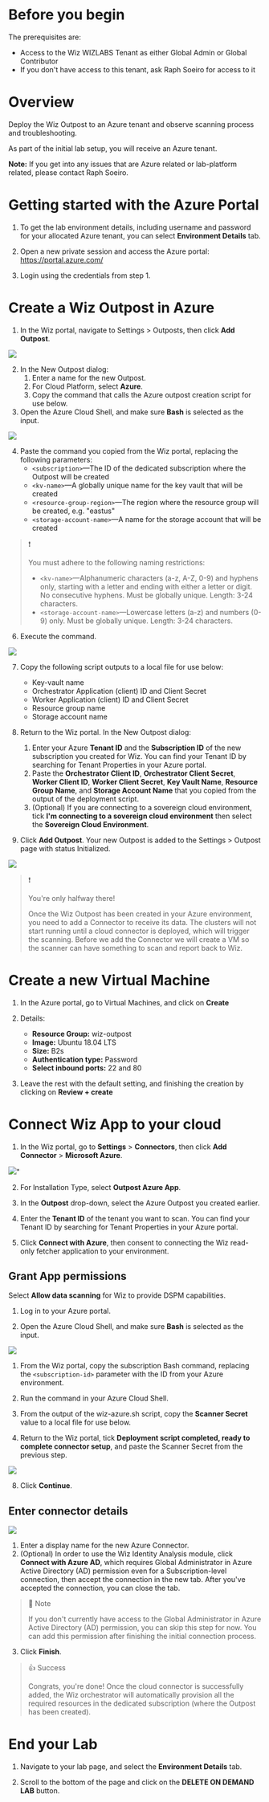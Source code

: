 # Before you begin

The prerequisites are:

- Access to the Wiz WIZLABS Tenant as either Global Admin or Global Contributor
- If you don't have access to this tenant, ask Raph Soeiro for access to it

# Overview

Deploy the Wiz Outpost to an Azure tenant and observe scanning process and troubleshooting.

As part of the initial lab setup, you will receive an Azure tenant.

**Note:** If you get into any issues that are Azure related or lab-platform related, please contact Raph Soeiro.

# Getting started with the Azure Portal

1. To get the lab environment details, including username and password for your allocated Azure tenant, you can select **Environment Details** tab. 

1. Open a new private session and access the Azure portal: https://portal.azure.com/

1. Login using the credentials from step 1.

# Create a Wiz Outpost in Azure

1. In the Wiz portal, navigate to Settings > Outposts, then click **Add Outpost**.

![](https://files.readme.io/5831df0-new_outpost.png)
  
2. In the New Outpost dialog:
   1. Enter a name for the new Outpost.
   2. For Cloud Platform, select **Azure**.
   3. Copy the command that calls the Azure outpost creation script for use below.
3. Open the Azure Cloud Shell, and make sure **Bash** is selected as the input.

![](https://files.readme.io/16029d0-bash_shell.png)


4. Paste the command you copied from the Wiz portal, replacing the following parameters:
   - `<subscription>`—The ID of the dedicated subscription where the Outpost will be created
   - `<kv-name>`—A globally unique name for the key vault that will be created
   - `<resource-group-region>`—The region where the resource group will be created, e.g. "eastus"
   - `<storage-account-name>`—A name for the storage account that will be created

> ❗️ 
> 
> You must adhere to the following naming restrictions:
> 
> - `<kv-name>`—Alphanumeric characters (a-z, A-Z, 0-9) and hyphens only, starting with a letter and ending with either a letter or digit. No consecutive hyphens. Must be globally unique. Length: 3-24 characters.
> - `<storage-account-name>`—Lowercase letters (a-z) and numbers (0-9) only. Must be globally unique. Length: 3-24 characters.

6. Execute the command.

![](https://files.readme.io/a341b65-script_output.png)

7. Copy the following script outputs to a local file for use below:
   - Key-vault name
   - Orchestrator Application (client) ID and Client Secret
   - Worker Application (client) ID and Client Secret
   - Resource group name
   - Storage account name

8. Return to the Wiz portal. In the New Outpost dialog:
   1. Enter your Azure **Tenant ID** and the **Subscription ID** of the new subscription you created for Wiz. You can find your Tenant ID by searching for Tenant Properties in your Azure portal.
   2. Paste the **Orchestrator Client ID**, **Orchestrator Client Secret**, **Worker Client ID**, **Worker Client Secret**, **Key Vault Name**, **Resource Group Name**, and **Storage Account Name** that you copied from the output of the deployment script.
   3. (Optional) If you are connecting to a sovereign cloud environment, tick **I'm connecting to a sovereign cloud environment** then select the **Sovereign Cloud Environment**.

9. Click **Add Outpost**. Your new Outpost is added to the Settings > Outpost page with status Initialized.

![](https://files.readme.io/447a4d0-your_new_outpost.png)

> ❗️ 
> 
> You're only halfway there!
> 
> Once the Wiz Outpost has been created in your Azure environment, you need to add a Connector to receive its data. The clusters will not start running until a cloud connector is deployed, which will trigger the scanning. 
> Before we add the Connector we will create a VM so the scanner can have something to scan and report back to Wiz.


# Create a new Virtual Machine

1. In the Azure portal, go to Virtual Machines, and click on **Create**

1. Details:
    - **Resource Group:** wiz-outpost
    - **Image:** Ubuntu 18.04 LTS
    - **Size:** B2s
    - **Authentication type:** Password
    - **Select inbound ports:** 22 and 80

1. Leave the rest with the default setting, and finishing the creation by clicking on **Review + create**

# Connect Wiz App to your cloud

1. In the Wiz portal, go to **Settings** > **Connectors**, then click **Add Connector** > **Microsoft Azure**.

![](https://files.readme.io/286dc6b-outpost_connector_1.png)"

2. For Installation Type, select **Outpost Azure App**.

3. In the **Outpost** drop-down, select the Azure Outpost you created earlier.

4. Enter the **Tenant ID** of the tenant you want to scan. You can find your Tenant ID by searching for Tenant Properties in your Azure portal.

5. Click **Connect with Azure**, then consent to connecting the Wiz read-only fetcher application to your environment.

## Grant App permissions

Select **Allow data scanning** for Wiz to provide DSPM capabilities.

1. Log in to your Azure portal.

1. Open the Azure Cloud Shell, and make sure **Bash** is selected as the input.

![](https://files.readme.io/cebd2c4-bash_shell.png)

1. From the Wiz portal, copy the subscription Bash command, replacing the `<subscription-id>` parameter with the ID from your Azure environment.

1. Run the command in your Azure Cloud Shell.

1. From the output of the wiz-azure.sh script, copy the **Scanner Secret** value to a local file for use below.

1. Return to the Wiz portal, tick **Deployment script completed, ready to complete connector setup**, and paste the Scanner Secret from the previous step.


![](https://files.readme.io/c391a54-outpost_connector_3.png)

8. Click **Continue**.

## Enter connector details

![](https://files.readme.io/095dd68-details.png)

1. Enter a display name for the new Azure Connector.
2. (Optional) In order to use the Wiz Identity Analysis module, click **Connect with Azure AD**, which requires Global Administrator in Azure Active Directory (AD) permission even for a Subscription-level connection, then accept the connection in the new tab. After you've accepted the connection, you can close the tab.

> 📘 Note
> 
> If you don't currently have access to the Global Administrator in Azure Active Directory (AD) permission, you can skip this step for now. You can add this permission after finishing the initial connection process.

3. Click **Finish**.

> 👍 Success
> 
> Congrats, you're done! Once the cloud connector is successfully added, the Wiz orchestrator will automatically provision all the required resources in the dedicated subscription (where the Outpost has been created).


# End your Lab

1. Navigate to your lab page, and select the **Environment Details** tab.

1. Scroll to the bottom of the page and click on the **DELETE ON DEMAND LAB** button.

